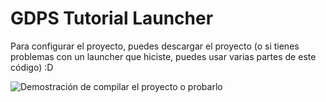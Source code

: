 # GDPS Tutorial Launcher



Para configurar el proyecto, puedes descargar el proyecto (o si tienes problemas con un launcher que hiciste, puedes usar varias partes de este código) :D

![Demostración de compilar el proyecto o probarlo](/gifs/gif.gif)
